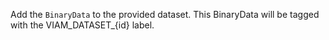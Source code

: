 Add the `BinaryData` to the provided dataset.
This BinaryData will be tagged with the VIAM_DATASET\_{id} label.
